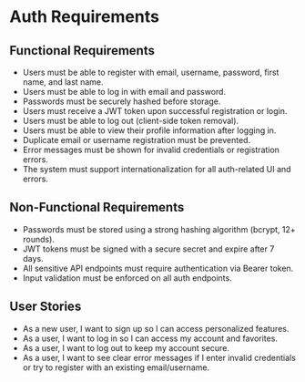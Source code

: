 # Auth Requirements


## Functional Requirements

- Users must be able to register with email, username, password, first name, and last name.
- Users must be able to log in with email and password.
- Passwords must be securely hashed before storage.
- Users must receive a JWT token upon successful registration or login.
- Users must be able to log out (client-side token removal).
- Users must be able to view their profile information after logging in.
- Duplicate email or username registration must be prevented.
- Error messages must be shown for invalid credentials or registration errors.
- The system must support internationalization for all auth-related UI and errors.

## Non-Functional Requirements

- Passwords must be stored using a strong hashing algorithm (bcrypt, 12+ rounds).
- JWT tokens must be signed with a secure secret and expire after 7 days.
- All sensitive API endpoints must require authentication via Bearer token.
- Input validation must be enforced on all auth endpoints.

## User Stories

- As a new user, I want to sign up so I can access personalized features.
- As a user, I want to log in so I can access my account and favorites.
- As a user, I want to log out to keep my account secure.
- As a user, I want to see clear error messages if I enter invalid credentials or try to register with an existing email/username.

